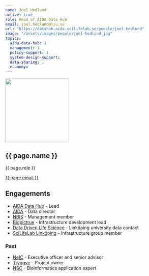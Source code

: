```yaml
---
name: Joel Hedlund
active: true
role: Head of AIDA Data Hub
email: joel.hedlund@liu.se
url: "https://datahub.aida.scilifelab.se/people/joel-hedlund"
image: "/assets/images/people/joel-hedlund.jpg"
topics:
  aida-data-hub: 1
  management: 1
  policy-support: 1
  system-design-support:
  data-sharing: 1
  economy:
---
```

<div class="personContainer">
  <div class="personSub">
  <img  src="{{ page.image }}" alt="" style="width: 200px; cursor: pointer;">
</div>
<div class="personSub">
  <h2>{{ page.name }}</h2>
  <p>{{ page.role }}</p>
  <p><a href="{{ page.mailto }}">{{ page.email }}</a></p>
  </div>
</div>

## Engagements
* [AIDA Data Hub](/) - Lead
* [AIDA](/about/engagements/aida/) - Data director
* [NBIS](https://nbis.se/) - Management member
* [Bigpictrue](/about/engagements/bigpicture/) - Infrastructure development lead
* [Data Driven Life Science](https://scilifelab.se/data-driven) - Linköping university data contact
* [SciLifeLab Linköping](https://liu.se/forskning/scilifelab) - Infrastructure group member

### Past
* [NeIC](https://neic.no) - Executive officer and senior advisor
* [Tryggve](https://neic.no/tryggve) - Project owner
* [NSC](https://nsc.liu.se) - Bioinformatics application expert
